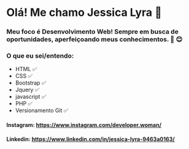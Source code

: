 # Olá! Me chamo Jessica Lyra  :wave:

### Meu foco é Desenvolvimento Web! Sempre em busca de oportunidades, aperfeiçoando meus conhecimentos. :raised_hands:  :blush:

### O que eu sei/entendo:
* HTML  :white_check_mark:
* CSS  :white_check_mark:
* Bootstrap  :white_check_mark:
* Jquery  :white_check_mark:
* javascript  :white_check_mark:
* PHP  :white_check_mark:
* Versionamento Git  :white_check_mark:

#### Instagram: https://www.instagram.com/developer.woman/
#### Linkedin: https://www.linkedin.com/in/jessica-lyra-9463a0163/




